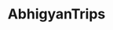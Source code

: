 ---
title: AbhigyanTrips
github: https://github.com/AbhigyanTrips
mode: dark
transition: 1s
score: 86.2
archetype:
- Little Bit of Everything
---